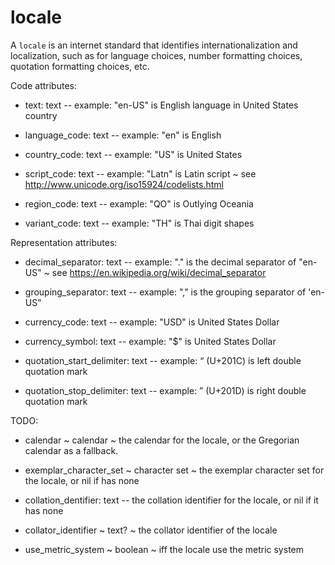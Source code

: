 # locale

A `locale` is an internet standard that identifies internationalization and localization, such as for language choices, number formatting choices, quotation formatting choices, etc.

Code attributes:

* text: text -- example: "en-US" is English language in United States country

* language_code: text -- example: "en" is English

* country_code: text -- example: "US" is United States

* script_code: text -- example: "Latn" is Latin script ~ see http://www.unicode.org/iso15924/codelists.html

* region_code: text -- example: "QO" is Outlying Oceania

* variant_code: text -- example: "TH" is Thai digit shapes

Representation attributes:

* decimal_separator: text -- example: "." is the decimal separator of "en-US" ~ see https://en.wikipedia.org/wiki/decimal_separator

* grouping_separator: text -- example: "," is the grouping separator of 'en-US"

* currency_code: text -- example: "USD" is United States Dollar

* currency_symbol: text -- example: "$" is United States Dollar

* quotation_start_delimiter: text -- example: “ (U+201C) is left double quotation mark

* quotation_stop_delimiter: text -- example: ” (U+201D) is right double quotation mark

TODO:

* calendar ~ calendar ~ the calendar for the locale, or the Gregorian calendar as a fallback.

* exemplar_character_set ~ character set ~ the exemplar character set for the locale, or nil if has none

* collation_dentifier: text -- the collation identifier for the locale, or nil if it has none

* collator_identifier ~ text? ~ the collator identifier of the locale

* use_metric_system ~ boolean ~ iff the locale use the metric system
